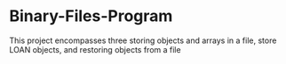 # Binary-Files-Program
This project encompasses three storing objects and arrays in a file, store LOAN objects, and restoring objects from a file
